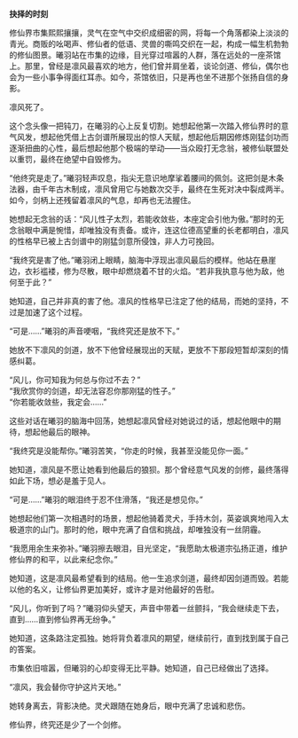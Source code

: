 **抉择的时刻**  

修仙界市集熙熙攘攘，灵气在空气中交织成细密的网，将每一个角落都染上淡淡的青光。商贩的吆喝声、修仙者的低语、灵兽的嘶鸣交织在一起，构成一幅生机勃勃的修仙图景。曦羽站在市集的边缘，目光穿过喧嚣的人群，落在远处的一座茶馆上。那里，曾经是凛风最喜欢的地方，他们曾并肩坐着，谈论剑道、修仙，偶尔也会为一些小事争得面红耳赤。如今，茶馆依旧，只是再也坐不进那个张扬自信的身影。  

凛风死了。  

这个念头像一把钝刀，在曦羽的心上反复切割。她想起他第一次踏入修仙界时的意气风发，想起他凭借上古剑谱所展现出的惊人天赋，想起他后期因修炼刚猛剑功而逐渐扭曲的心性，最后想起他那个极端的举动——当众殴打无念翁，被修仙联盟处以重罚，最终在绝望中自毁修为。  

“他终究是走了。”曦羽轻声叹息，指尖无意识地摩挲着腰间的佩剑。这把剑是木条法器，由千年古木制成，凛风曾用它与她数次交手，最终在生死对决中裂成两半。如今，剑柄上还残留着凛风的气息，却再也无法握住。  

她想起无念翁的话：“风儿性子太烈，若能收敛些，本座定会引他为傲。”那时的无念翁眼中满是惋惜，却唯独没有责备。或许，连这位德高望重的长老都明白，凛风的性格早已被上古剑谱中的刚猛剑意所侵蚀，非人力可挽回。  

“我终究是害了他。”曦羽闭上眼睛，脑海中浮现出凛风最后的模样。他站在悬崖边，衣衫褴褛，修为尽散，眼中却燃烧着不甘的火焰。“若非我执意与他为敌，他何至于此？”  

她知道，自己并非真的害了他。凛风的性格早已注定了他的结局，而她的坚持，不过是加速了这个过程。  

“可是……”曦羽的声音哽咽，“我终究还是放不下。”  

她放不下凛风的剑道，放不下他曾经展现出的天赋，更放不下那段短暂却深刻的情感纠葛。  

“风儿，你可知我为何总与你过不去？”  
“我欣赏你的剑道，却无法容忍你那刚猛的性子。”  
“你若能收敛些，我定会……”

这些对话在曦羽的脑海中回荡，她想起凛风曾经对她说过的话，想起他眼中的期待，想起他最后的眼神。  

“我终究是没能帮你。”曦羽苦笑，“你走的时候，我甚至没能见你一面。”  

她知道，凛风是不愿让她看到他最后的狼狈。那个曾经意气风发的剑修，最终落得如此下场，想必是羞于见人。  

“可是……”曦羽的眼泪终于忍不住滑落，“我还是想见你。”  

她想起他们第一次相遇时的场景，想起他骑着灵犬，手持木剑，英姿飒爽地闯入太极道宗的山门。那时的他，眼中充满了自信和挑战，却唯独没有一丝阴霾。  

“我愿用余生来弥补。”曦羽擦去眼泪，目光坚定，“我愿助太极道宗弘扬正道，维护修仙界的和平，以此来纪念你。”  

她知道，这是凛风最希望看到的结局。他一生追求剑道，最终却因剑道而毁。若能以他的名义，让修仙界更加美好，或许才是对他最好的告慰。  

“风儿，你听到了吗？”曦羽仰头望天，声音中带着一丝颤抖，“我会继续走下去，直到……直到修仙界再无纷争。”  

她知道，这条路注定孤独。她将背负着凛风的期望，继续前行，直到找到属于自己的答案。  

市集依旧喧嚣，但曦羽的心却变得无比平静。她知道，自己已经做出了选择。  

“凛风，我会替你守护这片天地。”  

她转身离去，背影决绝。灵犬跟随在她身后，眼中充满了忠诚和悲伤。  

修仙界，终究还是少了一个剑修。